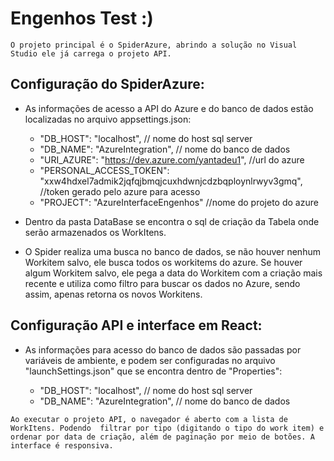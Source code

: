 # Engenhos Test :)

`O projeto principal é o SpiderAzure, abrindo a solução no Visual Studio ele já carrega o projeto API.
`
## Configuração do SpiderAzure:

* As informações de acesso a API do Azure e do banco de dados estão localizadas no arquivo appsettings.json:

    * "DB_HOST": "localhost", // nome do host sql server
    * "DB_NAME": "AzureIntegration", // nome do banco de dados
    * "URI_AZURE": "https://dev.azure.com/yantadeu1", //url do azure
    * "PERSONAL_ACCESS_TOKEN": "xxw4hdxel7admik2jqfqjbmqjcuxhdwnjcdzbqploynlrwyv3gmq", //token gerado pelo azure para acesso
    * "PROJECT": "AzureInterfaceEngenhos" //nome do projeto do azure

* Dentro da pasta DataBase se encontra o sql de criação da Tabela onde serão armazenados os WorkItens.

* O Spider realiza uma busca no banco de dados, se não houver nenhum Workitem salvo, ele busca todos os workitems do azure. Se houver algum Workitem salvo, ele pega a data do Workitem com a criação mais recente e utiliza como filtro para buscar os dados no Azure, sendo assim, apenas retorna os novos Workitens.

## Configuração API e interface em React:

* As informações para acesso do banco de dados são passadas por variáveis de ambiente, e podem ser configuradas no arquivo "launchSettings.json" que se encontra dentro de "Properties":

    - "DB_HOST": "localhost", // nome do host sql server
    - "DB_NAME": "AzureIntegration", // nome do banco de dados

``` 
Ao executar o projeto API, o navegador é aberto com a lista de WorkItens. Podendo  filtrar por tipo (digitando o tipo do work item) e ordenar por data de criação, além de paginação por meio de botões. A interface é responsiva.